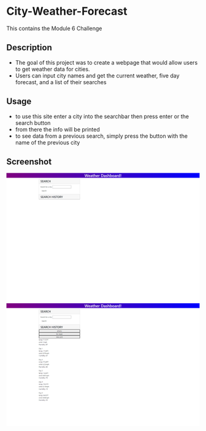 # City-Weather-Forecast

This contains the Module 6 Challenge
## Description
- The goal of this project was to create a webpage that would allow users to get weather data for cities.
- Users can input city names and get the current weather, five day forecast, and a list of their searches

## Usage

- to use this site enter a city into the searchbar then press enter or the search button
- from there the info will be printed
- to see data from a previous search, simply press the button with the name of the previous city

## Screenshot
![screenshot of the page](./assets/screenshot-1.png)
![screenshot two of page](./assets/screenshot-2.png)
